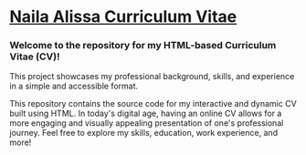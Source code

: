 
<h1><a href="https://nailaalissa.github.io/Naila-AlissaCV/">Naila Alissa Curriculum Vitae </a></h1>

<h3>Welcome to the repository for my HTML-based Curriculum Vitae (CV)!</h3>
<p>This project showcases my professional background, skills, and experience in a simple and accessible format.</p>

<p>This repository contains the source code for my interactive and dynamic CV built using HTML. In today's digital age, having an online CV allows for a more engaging and visually appealing presentation of one's professional journey. Feel free to explore my skills, education, work experience, and more!</p>
